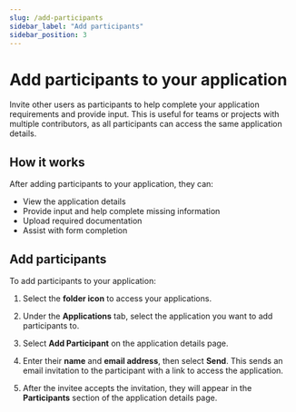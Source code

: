 ```yaml
---
slug: /add-participants
sidebar_label: "Add participants"
sidebar_position: 3
---
```


# Add participants to your application

Invite other users as participants to help complete your application requirements and provide input. This is useful for teams or projects with multiple contributors, as all participants can access the same application details.

## How it works

After adding participants to your application, they can:

- View the application details
- Provide input and help complete missing information
- Upload required documentation
- Assist with form completion


## Add participants

To add participants to your application:

1. Select the **folder icon** to access your applications.

2. Under the **Applications** tab, select the application you want to add participants to.

3. Select **Add Participant** on the application details page.

4. Enter their **name** and **email address**, then select **Send**. This sends an email invitation to the participant with a link to access the application.

5. After the invitee accepts the invitation, they will appear in the **Participants** section of the application details page.

